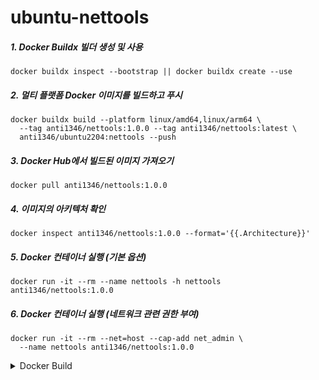 # ubuntu-nettools

##### 1. Docker Buildx 빌더 생성 및 사용
```
docker buildx inspect --bootstrap || docker buildx create --use
```
##### 2. 멀티 플랫폼 Docker 이미지를 빌드하고 푸시
```
docker buildx build --platform linux/amd64,linux/arm64 \
  --tag anti1346/nettools:1.0.0 --tag anti1346/nettools:latest \
  anti1346/ubuntu2204:nettools --push
```
##### 3. Docker Hub에서 빌드된 이미지 가져오기
```
docker pull anti1346/nettools:1.0.0
```
##### 4. 이미지의 아키텍처 확인
```
docker inspect anti1346/nettools:1.0.0 --format='{{.Architecture}}'
```
##### 5. Docker 컨테이너 실행 (기본 옵션)
```
docker run -it --rm --name nettools -h nettools anti1346/nettools:1.0.0
```
##### 6. Docker 컨테이너 실행 (네트워크 관련 권한 부여)
```
docker run -it --rm --net=host --cap-add net_admin \
  --name nettools anti1346/nettools:1.0.0
```

<details>
<summary>Docker Build</summary>

##### docker build
```
docker build --tag anti1346/ubuntu-nettools:latest --no-cache .
```
##### docker build arg
```
docker build --tag anti1346/ubuntu-nettools:latest --build-arg SSH_USER=vagrant --build-arg SSH_PASSWORD=vagrant --no-cache .
```
##### docker tag(도커 이미지 태그 이름 변경)
```
docker tag anti1346/ubuntu-nettools:latest anti1346/ubuntu-nettools:latest
```
##### docker push
```
docker push anti1346/ubuntu-nettools:latest
```
##### docker run test
```
docker run -it --rm --name nettools -h nettools anti1346/ubuntu-nettools:latest
```
```
docker run -it --rm --net=host --cap-add net_admin --name nettools anti1346/ubuntu-nettools:latest
```
</details>

